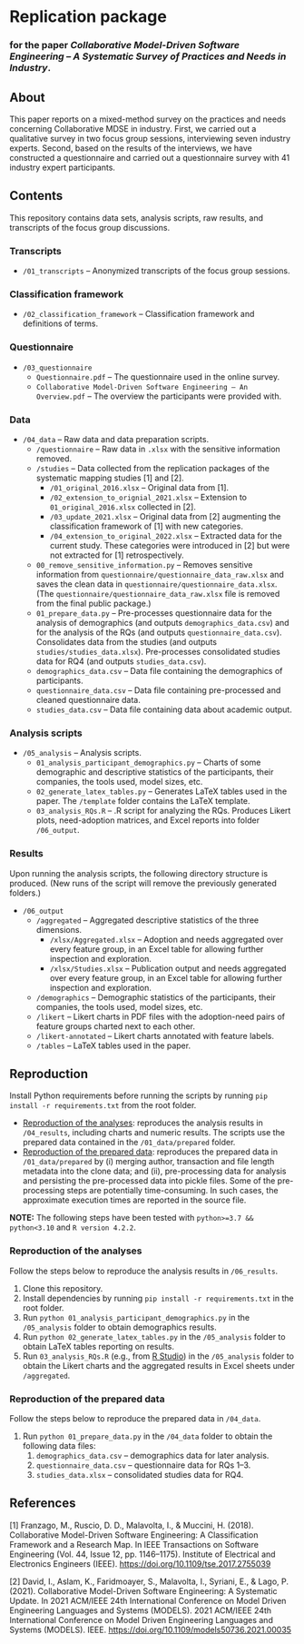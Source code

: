 # Replication package
### for the paper _Collaborative Model-Driven Software Engineering – A Systematic Survey of Practices and Needs in Industry_.

## About

This paper reports on a mixed-method survey on the practices and needs concerning Collaborative MDSE in industry. First, we carried out a qualitative survey in two focus group sessions, interviewing seven industry experts. Second, based on the results of the interviews, we have constructed a questionnaire and carried out a questionnaire survey with 41 industry expert participants.

## Contents

This repository contains data sets, analysis scripts, raw results, and transcripts of the focus group discussions.

### Transcripts
* `/01_transcripts` – Anonymized transcripts of the focus group sessions.

### Classification framework
* `/02_classification_framework` – Classification framework and definitions of terms.

### Questionnaire
* `/03_questionnaire`
   * `Questionnaire.pdf` – The questionnaire used in the online survey.
   * `Collaborative Model-Driven Software Engineering – An Overview.pdf` – The overview the participants were provided with.

### Data

* `/04_data` – Raw data and data preparation scripts.
   * `/questionnaire` – Raw data in `.xlsx` with the sensitive information removed.
   * `/studies` – Data collected from the replication packages of the systematic mapping studies [1] and [2].
      *  `/01_original_2016.xlsx` – Original data from [1].
      *  `/02_extension_to_orignial_2021.xlsx` – Extension to `01_original_2016.xlsx` collected in [2].
      *  `/03_update_2021.xlsx` – Original data from [2] augmenting the classification framework of [1] with new categories.
      *  `/04_extension_to_original_2022.xlsx` – Extracted data for the current study. These categories were introduced in [2] but were not extracted for [1] retrospectively.
   * `00_remove_sensitive_information.py` – Removes sensitive information from `questionnaire/questionnaire_data_raw.xlsx` and saves the clean data in `questionnaire/questionnaire_data.xlsx`. (The `questionnaire/questionnaire_data_raw.xlsx` file is removed from the final public package.)
   * `01_prepare_data.py` – Pre-processes questionnaire data for the analysis of demographics (and outputs `demographics_data.csv`) and for the analysis of the RQs (and outputs `questionnaire_data.csv`). Consolidates data from the studies (and outputs `studies/studies_data.xlsx`). Pre-processes consolidated studies data for RQ4 (and outputs `studies_data.csv`).
   * `demographics_data.csv` – Data file containing the demographics of participants.
   * `questionnaire_data.csv` – Data file containing pre-processed and cleaned questionnaire data.
   * `studies_data.csv` – Data file containing data about academic output.

### Analysis scripts

* `/05_analysis` – Analysis scripts.
   * `01_analysis_participant_demographics.py` – Charts of some demographic and descriptive statistics of the participants, their companies, the tools used, model sizes, etc.
   * `02_generate_latex_tables.py` – Generates LaTeX tables used in the paper. The `/template` folder contains the LaTeX template.
   * `03_analysis_RQs.R` – .R script for analyzing the RQs. Produces Likert plots, need-adoption matrices, and Excel reports into folder `/06_output`.

### Results

Upon running the analysis scripts, the following directory structure is produced. (New runs of the script will remove the previously generated folders.)
* `/06_output`
   * `/aggregated` – Aggregated descriptive statistics of the three dimensions.
      * `/xlsx/Aggregated.xlsx` – Adoption and needs aggregated over every feature group, in an Excel table for allowing further inspection and exploration.
      * `/xlsx/Studies.xlsx` – Publication output and needs aggregated over every feature group, in an Excel table for allowing further inspection and exploration.
   * `/demographics` – Demographic statistics of the participants, their companies, the tools used, model sizes, etc.
   * `/likert` – Likert charts in PDF files with the adoption-need pairs of feature groups charted next to each other.
   * `/likert-annotated` – Likert charts annotated with feature labels.
   * `/tables` – LaTeX tables used in the paper.

## Reproduction
Install Python requirements before running the scripts by running `pip install -r requirements.txt` from the root folder.

* [Reproduction of the analyses](#reproduction-of-the-analyses): reproduces the analysis results in `/04_results`, including charts and numeric results. The scripts use the prepared data contained in the `/01_data/prepared` folder.
* [Reproduction of the prepared data](#reproduction-of-the-prepared-data): reproduces the prepared data in `/01_data/prepared` by (i) merging author, transaction and file length metadata into the clone data; and (ii), pre-processing data for analysis and persisting the pre-processed data into pickle files. Some of the pre-processing steps are potentially time-consuming. In such cases, the approximate execution times are reported in the source file.

**NOTE:** The following steps have been tested with `python>=3.7 && python<3.10` and `R version 4.2.2`.

### Reproduction of the analyses

Follow the steps below to reproduce the analysis results in `/06_results`.

1. Clone this repository.
2. Install dependencies by running `pip install -r requirements.txt` in the root folder.
3. Run `python 01_analysis_participant_demographics.py` in the `/05_analysis` folder to obtain demographics results.
4. Run `python 02_generate_latex_tables.py` in the `/05_analysis` folder to obtain LaTeX tables reporting on results.
5. Run `03_analysis_RQs.R` (e.g., from [R Studio](https://rstudio.cloud/)) in the `/05_analysis` folder to obtain the Likert charts and the aggregated results in Excel sheets under `/aggregated`.

### Reproduction of the prepared data

Follow the steps below to reproduce the prepared data in `/04_data`.

1. Run `python 01_prepare_data.py` in the `/04_data` folder to obtain the following data files:
   1. `demographics_data.csv` – demographics data for later analysis.
   2. `questionnaire_data.csv` – questionnaire data for RQs 1–3.
   3. `studies_data.xlsx` – consolidated studies data for RQ4.

## References
[1] Franzago, M., Ruscio, D. D., Malavolta, I., & Muccini, H. (2018). Collaborative Model-Driven Software Engineering: A Classification Framework and a Research Map. In IEEE Transactions on Software Engineering (Vol. 44, Issue 12, pp. 1146–1175). Institute of Electrical and Electronics Engineers (IEEE). https://doi.org/10.1109/tse.2017.2755039

[2] David, I., Aslam, K., Faridmoayer, S., Malavolta, I., Syriani, E., & Lago, P. (2021). Collaborative Model-Driven Software Engineering: A Systematic Update. In 2021 ACM/IEEE 24th International Conference on Model Driven Engineering Languages and Systems (MODELS). 2021 ACM/IEEE 24th International Conference on Model Driven Engineering Languages and Systems (MODELS). IEEE. https://doi.org/10.1109/models50736.2021.00035
